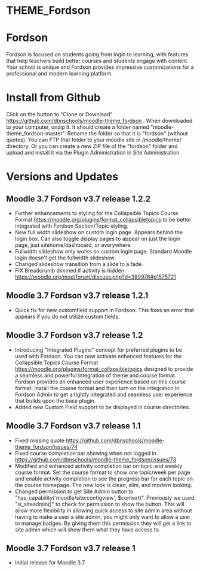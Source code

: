 THEME_Fordson
===========

# Fordson

Fordson is focused on students going from login to learning, with features that help teachers build better courses and students engage with content. Your school is unique and Fordson provides impressive customizations for a professional and modern learning platform. 

# Install from Github
Click on the button to "Clone or Download" https://github.com/dbnschools/moodle-theme_fordson . When downloaded to your computer, unzip it. It should create a folder named "moodle-theme_fordson-master". Rename the folder so that it is "fordson" (without quotes). You can FTP that folder to your moodle site in /moodle/theme/ directory. Or you can create a new ZIP file of the "fordson" folder and upload and install it via the Plugin Administration in Site Administration.


# Versions and Updates

## Moodle 3.7 Fordson v3.7 release 1.2.2
* Further enhancements to styling for the Collapsible Topics Course Format https://moodle.org/plugins/format_collapsibletopics to be better integrated with Fordson Section/Topic styling.
* New full width slideshow on custom login page.  Appears behind the login box.  Can also toggle display pages to appear on just the login page, just sitehome/dashboard, or everywhere.
* Fullwidth slideshow only works on custom login page.  Standard Moodle login doesn't get the fullwidth slideshow.
* Changed slideshow transition from a slide to a fade.
* FIX Breadcrumb dimmed if activity is hidden. https://moodle.org/mod/forum/discuss.php?d=380976#p1575721

## Moodle 3.7 Fordson v3.7 release 1.2.1
* Quick fix for new customfield support in Fordson.  This fixes an error that appears if you do not utilize custom fields.

## Moodle 3.7 Fordson v3.7 release 1.2
* Introducing "Integrated Plugins" concept for preferred plugins to be used with Fordson.  You can now activate enhanced features for the Collapsible Topics Course Format https://moodle.org/plugins/format_collapsibletopics designed to provide a seamless and powerful integration of theme and course format.  Fordson provides an enhanced user experience based on this course format.  Install the course format and then turn on the integration in Fordson Admin to get a tightly integrated and seamless user experience that builds upon the base plugin.
* Added new Custom Field support to be displayed in course directories.

## Moodle 3.7 Fordson v3.7 release 1.1
* Fixed missing quote https://github.com/dbnschools/moodle-theme_fordson/issues/74
* Fixed course completion bar showing when not logged in https://github.com/dbnschools/moodle-theme_fordson/issues/73
* Modified and enhanced activity completion bar on topic and weekly course format.  Set the course format to show one topic/week per page and enable activity completion to see the progress bar for each topic on the course homepage.  The new look is clean, slim, and modern looking.
* Changed permission to get Site Admin button to "has_capability('moodle/site:configview', $context)".  Previously we used "is_siteadmin()" to check for permission to show the button.  This will allow more flexibility in allowing quick access to site admin area without having to make a user a site admin.  you might only want to allow a user to manage badges.  By giving them this permission they will get a link to site admin which will show them what they have access to.

## Moodle 3.7 Fordson v3.7 release 1
* Initial release for Moodle 3.7
